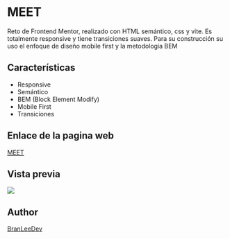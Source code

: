 # MEET

Reto de Frontend Mentor, realizado con HTML semántico, css y vite. Es totalmente responsive y tiene transiciones suaves.
Para su construcción su uso el enfoque de diseño mobile first y la metodología BEM

## Características

- Responsive
- Semántico
- BEM (Block Element Modify)
- Mobile First
- Transiciones

## Enlace de la pagina web

[MEET](https://meet-inky-seven.vercel.app/)

## Vista previa

![](https://res.cloudinary.com/dbbixakcl/image/upload/f_auto,q_auto/v1/FrontendMentor/exiiykj0xatbnztm2vcp)

## Author

[BranLeeDev](https://github.com/BranLeeDev)
